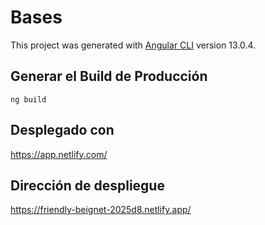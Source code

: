# Bases

This project was generated with [Angular CLI](https://github.com/angular/angular-cli) version 13.0.4.

## Generar el Build de Producción
```
ng build
```
## Desplegado con
https://app.netlify.com/

## Dirección de despliegue
https://friendly-beignet-2025d8.netlify.app/